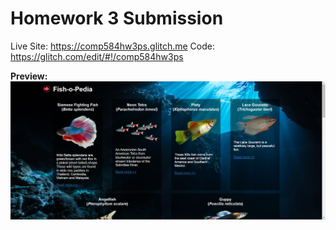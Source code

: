 # Homework 3 Submission
Live Site: https://comp584hw3ps.glitch.me Code: https://glitch.com/edit/#!/comp584hw3ps

**Preview:**
![homework 3 preview](assets/hw3preview.png)
